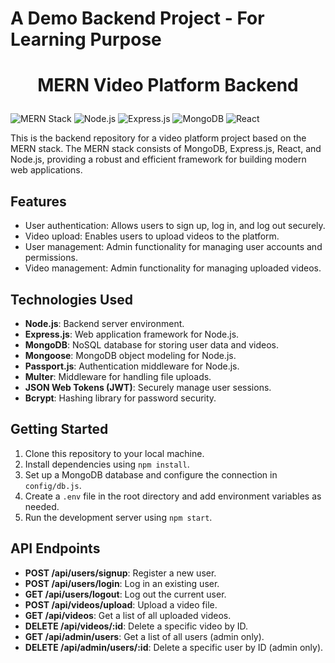 # A Demo Backend Project - For Learning Purpose
# <p align="center"> MERN Video Platform Backend </p>

![MERN Stack](https://img.shields.io/badge/MERN-Stack-blue)
![Node.js](https://img.shields.io/badge/Node.js-Backend-green)
![Express.js](https://img.shields.io/badge/Express.js-Framework-yellow)
![MongoDB](https://img.shields.io/badge/MongoDB-Database-brightgreen)
![React](https://img.shields.io/badge/React-Frontend-lightblue)

This is the backend repository for a video platform project based on the MERN stack. The MERN stack consists of MongoDB, Express.js, React, and Node.js, providing a robust and efficient framework for building modern web applications.

## Features

- User authentication: Allows users to sign up, log in, and log out securely.
- Video upload: Enables users to upload videos to the platform.
- User management: Admin functionality for managing user accounts and permissions.
- Video management: Admin functionality for managing uploaded videos.

## Technologies Used

- **Node.js**: Backend server environment.
- **Express.js**: Web application framework for Node.js.
- **MongoDB**: NoSQL database for storing user data and videos.
- **Mongoose**: MongoDB object modeling for Node.js.
- **Passport.js**: Authentication middleware for Node.js.
- **Multer**: Middleware for handling file uploads.
- **JSON Web Tokens (JWT)**: Securely manage user sessions.
- **Bcrypt**: Hashing library for password security.

## Getting Started

1. Clone this repository to your local machine.
2. Install dependencies using `npm install`.
3. Set up a MongoDB database and configure the connection in `config/db.js`.
4. Create a `.env` file in the root directory and add environment variables as needed.
5. Run the development server using `npm start`.

## API Endpoints

- **POST /api/users/signup**: Register a new user.
- **POST /api/users/login**: Log in an existing user.
- **GET /api/users/logout**: Log out the current user.
- **POST /api/videos/upload**: Upload a video file.
- **GET /api/videos**: Get a list of all uploaded videos.
- **DELETE /api/videos/:id**: Delete a specific video by ID.
- **GET /api/admin/users**: Get a list of all users (admin only).
- **DELETE /api/admin/users/:id**: Delete a specific user by ID (admin only).

